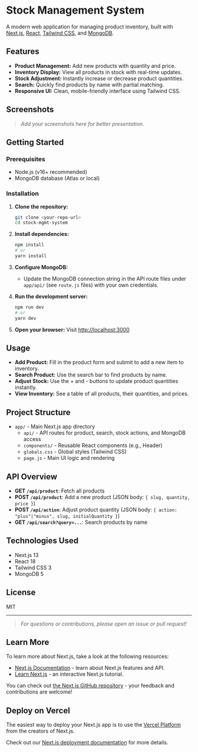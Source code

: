# Stock Management System

A modern web application for managing product inventory, built with [Next.js](https://nextjs.org/), [React](https://react.dev/), [Tailwind CSS](https://tailwindcss.com/), and [MongoDB](https://www.mongodb.com/).

## Features

- **Product Management:** Add new products with quantity and price.
- **Inventory Display:** View all products in stock with real-time updates.
- **Stock Adjustment:** Instantly increase or decrease product quantities.
- **Search:** Quickly find products by name with partial matching.
- **Responsive UI:** Clean, mobile-friendly interface using Tailwind CSS.

## Screenshots

> _Add your screenshots here for better presentation._

## Getting Started

### Prerequisites

- Node.js (v16+ recommended)
- MongoDB database (Atlas or local)

### Installation

1. **Clone the repository:**
   ```bash
   git clone <your-repo-url>
   cd stock-mgmt-system
   ```
2. **Install dependencies:**
   ```bash
   npm install
   # or
   yarn install
   ```
3. **Configure MongoDB:**

   - Update the MongoDB connection string in the API route files under `app/api/` (see `route.js` files) with your own credentials.

4. **Run the development server:**
   ```bash
   npm run dev
   # or
   yarn dev
   ```
5. **Open your browser:**
   Visit [http://localhost:3000](http://localhost:3000)

## Usage

- **Add Product:** Fill in the product form and submit to add a new item to inventory.
- **Search Product:** Use the search bar to find products by name.
- **Adjust Stock:** Use the + and - buttons to update product quantities instantly.
- **View Inventory:** See a table of all products, their quantities, and prices.

## Project Structure

- `app/` - Main Next.js app directory
  - `api/` - API routes for product, search, stock actions, and MongoDB access
  - `components/` - Reusable React components (e.g., Header)
  - `globals.css` - Global styles (Tailwind CSS)
  - `page.js` - Main UI logic and rendering

## API Overview

- **GET `/api/product`**: Fetch all products
- **POST `/api/product`**: Add a new product (JSON body: `{ slug, quantity, price }`)
- **POST `/api/action`**: Adjust product quantity (JSON body: `{ action: "plus"|"minus", slug, initialQuantity }`)
- **GET `/api/search?query=...`**: Search products by name

## Technologies Used

- Next.js 13
- React 18
- Tailwind CSS 3
- MongoDB 5

## License

MIT

---

> _For questions or contributions, please open an issue or pull request!_

## Learn More

To learn more about Next.js, take a look at the following resources:

- [Next.js Documentation](https://nextjs.org/docs) - learn about Next.js features and API.
- [Learn Next.js](https://nextjs.org/learn) - an interactive Next.js tutorial.

You can check out [the Next.js GitHub repository](https://github.com/vercel/next.js/) - your feedback and contributions are welcome!

## Deploy on Vercel

The easiest way to deploy your Next.js app is to use the [Vercel Platform](https://vercel.com/new?utm_medium=default-template&filter=next.js&utm_source=create-next-app&utm_campaign=create-next-app-readme) from the creators of Next.js.

Check out our [Next.js deployment documentation](https://nextjs.org/docs/deployment) for more details.
#
